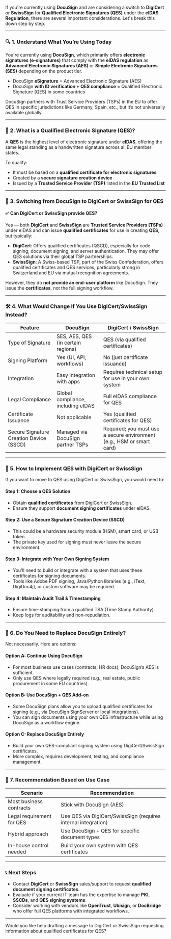 If you're currently using **DocuSign** and are considering a switch to **DigiCert** or **SwissSign** for **Qualified Electronic Signatures (QES)** under the **eIDAS Regulation**, there are several important considerations. Let's break this down step by step.

---

### 🔍 1. **Understand What You’re Using Today**
You're currently using **DocuSign**, which primarily offers **electronic signatures (e-signatures)** that comply with the **eIDAS regulation** as **Advanced Electronic Signatures (AES)** or **Simple Electronic Signatures (SES)** depending on the product tier.

- DocuSign **eSignature** = Advanced Electronic Signature (AES)
- DocuSign **with ID verification + QES compliance** = Qualified Electronic Signature (QES) in some countries

DocuSign partners with Trust Service Providers (TSPs) in the EU to offer QES in specific jurisdictions like Germany, Spain, etc., but it’s not universally available globally.

---

### 🧾 2. **What is a Qualified Electronic Signature (QES)?**

A **QES** is the highest level of electronic signature under **eIDAS**, offering the same legal standing as a handwritten signature across all EU member states.

To qualify:
- It must be based on a **qualified certificate for electronic signatures**
- Created by a **secure signature creation device**
- Issued by a **Trusted Service Provider (TSP)** listed in the **EU Trusted List**

---

### 🔄 3. **Switching from DocuSign to DigiCert or SwissSign for QES**

#### ✅ Can DigiCert or SwissSign provide QES?
Yes — both **DigiCert** and **SwissSign** are **Trusted Service Providers (TSPs)** under eIDAS and can issue **qualified certificates** for use in creating **QES**, but typically:

- **DigiCert**: Offers qualified certificates (QSCD), especially for code signing, document signing, and server authentication. They may offer QES solutions via their global TSP partnerships.
- **SwissSign**: A Swiss-based TSP, part of the Swiss Confederation, offers qualified certificates and QES services, particularly strong in Switzerland and EU via mutual recognition agreements.

However, they do **not provide an end-user platform** like DocuSign. They issue the **certificates**, not the full signing workflow.

---

### 🛠️ 4. **What Would Change If You Use DigiCert/SwissSign Instead?**

| Feature | DocuSign | DigiCert / SwissSign |
|--------|----------|----------------------|
| Type of Signature | SES, AES, QES (in certain regions) | QES (via qualified certificates) |
| Signing Platform | Yes (UI, API, workflows) | No (just certificate issuance) |
| Integration | Easy integration with apps | Requires technical setup for use in your own system |
| Legal Compliance | Global compliance, including eIDAS | Full eIDAS compliance for QES |
| Certificate Issuance | Not applicable | Yes (qualified certificates for QES) |
| Secure Signature Creation Device (SSCD) | Managed via DocuSign partner TSPs | Required; you must use a secure environment (e.g., HSM or smart card) |

---

### 🧩 5. **How to Implement QES with DigiCert or SwissSign**

If you want to move to QES using DigiCert or SwissSign, you would need to:

#### Step 1: Choose a QES Solution
- Obtain **qualified certificates** from DigiCert or SwissSign.
- Ensure they support **document signing certificates** under eIDAS.

#### Step 2: Use a Secure Signature Creation Device (SSCD)
- This could be a hardware security module (HSM), smart card, or USB token.
- The private key used for signing must never leave the secure environment.

#### Step 3: Integrate with Your Own Signing System
- You'll need to build or integrate with a system that uses these certificates for signing documents.
- Tools like Adobe PDF signing, Java/Python libraries (e.g., iText, DigiDoc4j), or custom software may be required.

#### Step 4: Maintain Audit Trail & Timestamping
- Ensure time-stamping from a qualified TSA (Time Stamp Authority).
- Keep logs for auditability and non-repudiation.

---

### 📌 6. **Do You Need to Replace DocuSign Entirely?**

Not necessarily. Here are options:

#### Option A: Continue Using DocuSign
- For most business use cases (contracts, HR docs), DocuSign’s AES is sufficient.
- Only use QES where legally required (e.g., real estate, public procurement in some EU countries).

#### Option B: Use DocuSign + QES Add-on
- Some DocuSign plans allow you to upload qualified certificates for signing (e.g., via DocuSign SignServer or local integrations).
- You can sign documents using your own QES infrastructure while using DocuSign as a workflow engine.

#### Option C: Replace DocuSign Entirely
- Build your own QES-compliant signing system using DigiCert/SwissSign certificates.
- More complex, requires development, testing, and compliance management.

---

### 🧭 7. **Recommendation Based on Use Case**

| Scenario | Recommendation |
|---------|----------------|
| Most business contracts | Stick with DocuSign (AES) |
| Legal requirement for QES | Use QES via DigiCert/SwissSign (requires internal integration) |
| Hybrid approach | Use DocuSign + QES for specific document types |
| In-house control needed | Build your own system with QES certificates |

---

### 📞 Next Steps

- Contact **DigiCert** or **SwissSign** sales/support to request **qualified document signing certificates**.
- Evaluate if your current IT team has the expertise to manage **PKI**, **SSCDs**, and **QES signing systems**.
- Consider working with vendors like **OpenTrust**, **Ubisign**, or **DocBridge** who offer full QES platforms with integrated workflows.

---

Would you like help drafting a message to DigiCert or SwissSign requesting information about qualified certificates for QES?
